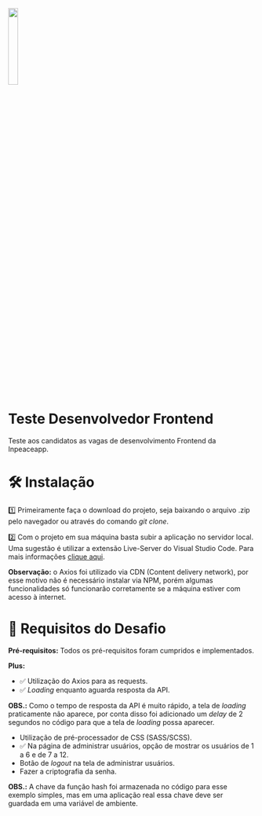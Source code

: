 <img src="https://admin.inpeaceapp.com/app/img/inpeace_logo.png" width=20%/>

# Teste Desenvolvedor Frontend

Teste aos candidatos as vagas de desenvolvimento Frontend da Inpeaceapp.

# 🛠️ Instalação

1️⃣ Primeiramente faça o download do projeto, seja baixando o arquivo .zip pelo navegador ou através do comando <i>git clone</i>.

2️⃣ Com o projeto em sua máquina basta subir a aplicação no servidor local. Uma sugestão é utilizar a extensão Live-Server do Visual Studio Code. Para mais informações <a href="https://marketplace.visualstudio.com/items?itemName=ritwickdey.LiveServer">clique aqui</a>.

<b>Observação:</b> o Axios foi utilizado via CDN (Content delivery network), por esse motivo não é necessário instalar via NPM, porém algumas funcionalidades só funcionarão corretamente se a máquina estiver com acesso à internet. 
 
 # 📝 Requisitos do Desafio
 
 <b>Pré-requisitos:</b> Todos os pré-requisitos foram cumpridos e implementados.
 
 <b>Plus:</b>
 * ✅ Utilização do Axios para as requests.
 * ✅ <i>Loading</i> enquanto aguarda resposta da API.  
 
 <b>OBS.:</b> Como o tempo de resposta da API é muito rápido, a tela de <i>loading</i> praticamente não aparece, por conta disso foi adicionado um <i>delay</i> de 2 segundos no código para que a tela de <i>loading</i> possa aparecer. 
 
 * Utilização de pré-processador de CSS (SASS/SCSS).
 * ✅ Na página de administrar usuários, opção de mostrar os usuários de 1 a 6 e de 7 a 12.
 * Botão de <i>logout</i> na tela de administrar usuários.
 * Fazer a criptografia da senha.
 
 <b>OBS.:</b> A chave da função hash foi armazenada no código para esse exemplo simples, mas em uma aplicação real essa chave deve ser guardada em uma variável de ambiente.
